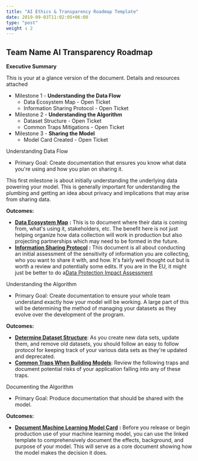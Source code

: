 ```yaml
---
title: "AI Ethics & Transparency Roadmap Template"
date: 2019-09-03T11:02:05+06:00
type: "post"
weight : 2
---
```

## **Team Name** AI Transparency Roadmap

**Executive Summary**

This is your at a glance version of the document. Details and resources attached

* Milestone 1 - **Understanding the Data Flow**
  * Data Ecosystem Map - Open Ticket
  * Information Sharing Protocol - Open Ticket
* Milestone 2 - **Understanding the Algorithm**
  * Dataset Structure - Open Ticket
  * Common Traps Mitigations - Open Ticket
* Milestone 3 - **Sharing the Model**
  * Model Card Created - Open Ticket

Understanding Data Flow

 * Primary Goal: Create documentation that ensures you know what data you&#39;re using and how you plan on sharing it.

This first milestone is about initially understanding the underlying data powering your model. This is generally important for understanding the plumbing and getting an idea about privacy and implications that may arise from sharing data.

**Outcomes:**

*  [**Data Ecosystem Map**](https://docs.google.com/document/d/18Zg2JwUDJajVDX5VU0vMijL-c9yfumeAUYDc7rgC4iQ/edit#) **:** This is to document where their data is coming from, what&#39;s using it, stakeholders, etc. The benefit here is not just helping organize how data collection will work in production but also projecting partnerships which may need to be formed in the future.
*  [**Information Sharing Protocol**](https://docs.google.com/document/d/1MISHbWU7KGo4Z4AR-b222f6uXrtpQ-GJiJemGYoL--E/edit#) **:** This document is all about conducting an initial assessment of the sensitivity of information you are collecting, who you want to share it with, and how. It&#39;s fairly well thought out but is worth a review and potentially some edits. If you are in the EU, it might just be better to do a[Data Protection Impact Assessment](https://ico.org.uk/for-organisations/guide-to-data-protection/guide-to-the-general-data-protection-regulation-gdpr/data-protection-impact-assessments-dpias/what-is-a-dpia/)

Understanding the Algorithm

 * Primary Goal: Create documentation to ensure your whole team understand exactly how your model will be working. A large part of this will be determining the method of managing your datasets as they evolve over the development of the program.

**Outcomes:**

* [**Determine Dataset Structure**](https://humanitarian.atlassian.net/wiki/spaces/imtoolbox/pages/61734950/File+and+Dataset+Management): As you create new data sets, update them, and remove old datasets, you should follow an easy to follow protocol for keeping track of your various data sets as they&#39;re updated and deprecated.
* [**Common Traps When Building Models**](https://drive.google.com/open?id=10Bun6ucDUbTu7ALvoL_Ul0VhTSwJqkaq1zSJ7dvGRls): Review the following traps and document potential risks of your application falling into any of these traps.

Documenting the Algorithm

 * Primary Goal: Produce documentation that should be shared with the model.

**Outcomes:**

*  [**Document Machine Learning Model Card**](https://drive.google.com/open?id=1n9GhLGqhNCKuQei2RJfgTcUJroZVW8A3eYsS4eY_xFw) **:** Before you release or begin production use of your machine learning model, you can use the linked template to comprehensively document the effects, background, and purpose of your model. This will serve as a core document showing how the model makes the decision it does.
